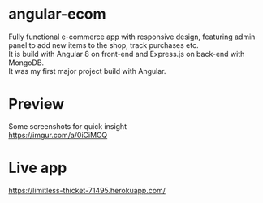# angular-ecom
Fully functional e-commerce app with responsive design, featuring admin panel to add new items to the shop, track purchases etc.  
It is build with Angular 8 on front-end and Express.js on back-end with MongoDB.  
It was my first major project build with Angular.  
# Preview
Some screenshots for quick insight  
https://imgur.com/a/0iCiMCQ
# Live app
https://limitless-thicket-71495.herokuapp.com/
